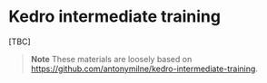 # Kedro intermediate training

[TBC]

> **Note**
> These materials are loosely based on https://github.com/antonymilne/kedro-intermediate-training.
